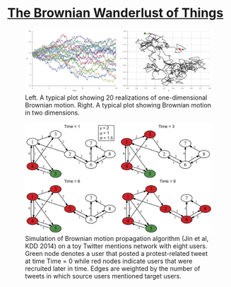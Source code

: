 # [The Brownian Wanderlust of Things](http://dl.acm.org/citation.cfm?id=2912126.2893527&coll=portal&dl=ACM)

<figure><img src='brownian.png'><figcaption>Left. A typical plot showing 20 realizations of one-dimensional Brownian motion. Right. A typical plot showing Brownian motion in two dimensions.</figcaption></figure>

<figure><img src='propagation.png'><figcaption>Simulation of Brownian motion propagation algorithm (Jin et al, KDD 2014) on a toy Twitter mentions network with eight users. Green node denotes a user that posted a protest-related tweet at time Time = 0 while red nodes indicate users that were recruited later in time. Edges are weighted by the number of tweets in which source users mentioned target users.</figcaption></figure>
